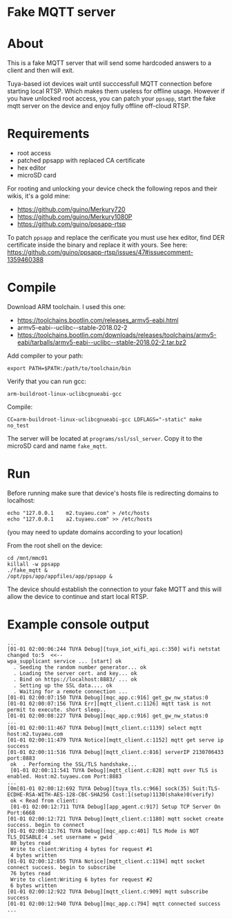 Fake MQTT server
===================

# About

This is a fake MQTT server that will send some hardcoded answers to a client and then will exit.

Tuya-based iot devices wait until succcessfull MQTT connection before starting local RTSP. Which makes them useless for offline usage. However if you have unlocked root access, you can patch your `ppsapp`, start the fake mqtt server on the device and enjoy fully offline off-cloud RTSP.

# Requirements

* root access
* patched ppsapp with replaced CA certificate
* hex editor
* microSD card

For rooting and unlocking your device check the following repos and their wikis, it's a gold mine:

* https://github.com/guino/Merkury720
* https://github.com/guino/Merkury1080P
* https://github.com/guino/ppsapp-rtsp

To patch `ppsapp` and replace the cerificate you must use hex editor, find DER certificate inside the binary and replace it with yours. See here: https://github.com/guino/ppsapp-rtsp/issues/47#issuecomment-1359460388

# Compile

Download ARM toolchain. I used this one:

* https://toolchains.bootlin.com/releases_armv5-eabi.html
* armv5-eabi--uclibc--stable-2018.02-2
* https://toolchains.bootlin.com/downloads/releases/toolchains/armv5-eabi/tarballs/armv5-eabi--uclibc--stable-2018.02-2.tar.bz2

Add compiler to your path:

`export PATH=$PATH:/path/to/toolchain/bin`

Verify that you can run gcc:

`arm-buildroot-linux-uclibcgnueabi-gcc`

Compile:

```
CC=arm-buildroot-linux-uclibcgnueabi-gcc LDFLAGS="-static" make no_test
```


The server will be located at `programs/ssl/ssl_server`. Copy it to the microSD card and name `fake_mqtt`.

# Run

Before running make sure that device's hosts file is redirecting domains to localhost:

```
echo "127.0.0.1    m2.tuyaeu.com" > /etc/hosts
echo "127.0.0.1    a2.tuyaeu.com" >> /etc/hosts
```

(you may need to update domains according to your location)

From the root shell on the device:
```
cd /mnt/mmc01
killall -w ppsapp
./fake_mqtt &
/opt/pps/app/appfiles/app/ppsapp &
```

The device should establish the connection to your fake MQTT and this will allow the device to continue and start local RTSP.

# Example console output

```
...
[01-01 02:00:06:244 TUYA Debug][tuya_iot_wifi_api.c:350] wifi netstat changed to:5  <<--
wpa_supplicant service ... [start] ok
  . Seeding the random number generator... ok
  . Loading the server cert. and key... ok
  . Bind on https://localhost:8883/ ... ok
  . Setting up the SSL data.... ok
  . Waiting for a remote connection ...
[01-01 02:00:07:150 TUYA Debug][mqc_app.c:916] get_gw_nw_status:0
[01-01 02:00:07:156 TUYA Err][mqtt_client.c:1126] mqtt task is not permit to execute. short sleep..
[01-01 02:00:08:227 TUYA Debug][mqc_app.c:916] get_gw_nw_status:0
...
[01-01 02:00:11:467 TUYA Debug][mqtt_client.c:1139] select mqtt host:m2.tuyaeu.com
[01-01 02:00:11:479 TUYA Notice][mqtt_client.c:1152] mqtt get serve ip success
[01-01 02:00:11:516 TUYA Debug][mqtt_client.c:816] serverIP 2130706433 port:8883
 ok  . Performing the SSL/TLS handshake...
 [01-01 02:00:11:541 TUYA Debug][mqtt_client.c:828] mqtt over TLS is enabled. Host:m2.tuyaeu.com Port:8883
...
[0m[01-01 02:00:12:692 TUYA Debug][tuya_tls.c:966] sock(35) Suit:TLS-ECDHE-RSA-WITH-AES-128-CBC-SHA256 Cost:1(setup)1130(shake)0(verify)
 ok < Read from client:
 [01-01 02:00:12:711 TUYA Debug][app_agent.c:917] Setup TCP Server On Port:6668
[01-01 02:00:12:721 TUYA Debug][mqtt_client.c:1180] mqtt socket create success. begin to connect
[01-01 02:00:12:761 TUYA Debug][mqc_app.c:401] TLS Mode is NOT TLS_DISABLE:4 .set username = gwid
 80 bytes read
 Write to client:Writing 4 bytes for request #1
 4 bytes written
[01-01 02:00:12:855 TUYA Notice][mqtt_client.c:1194] mqtt socket connect success. begin to subscribe 
 76 bytes read
 Write to client:Writing 6 bytes for request #2
 6 bytes written
[01-01 02:00:12:922 TUYA Debug][mqtt_client.c:909] mqtt subscribe success
[01-01 02:00:12:940 TUYA Debug][mqc_app.c:794] mqtt connected success
...
```
